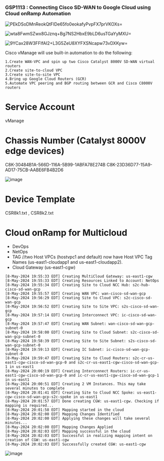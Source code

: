 ###  GSP1113 : Connecting Cisco SD-WAN to Google Cloud using Cloud onRamp Automation 

![PEkDSoDMnReokQtFIDe65fo0eokafyPvpFX7prVKOXs=](https://github.com/tariqsheikhsw/GoogleCloudArchitectLabs/assets/54164634/0437fba5-9e16-4938-900a-a7c9fa36d295)

![wta8FwmSZwx8GJznq+Bg7NS2HbxE9bLD6usTGaYyMXU=](https://github.com/tariqsheikhsw/GoogleCloudArchitectLabs/assets/54164634/961e56e8-df6d-4e74-8944-a52052b39778)

![9YCax28W3FFIfAI2+L3G5ZeU8XYFXSNcapw73vDXKyw=](https://github.com/tariqsheikhsw/GoogleCloudArchitectLabs/assets/54164634/77ac2a09-e79a-4831-b8aa-8319fd94d88b)


Cisco vManage will use built-in automation to do the following:

    1.Create WAN-VPC and spin up two Cisco Catalyst 8000V SD-WAN virtual routers
    2.Create site-to-cloud VPC
    3.Create site-to-site VPC
    4.Bring up Google Cloud Routers (GCR)
    5.Automate VPC peering and BGP routing between GCR and Cisco C8000V routers


# Service Account 
vManage 

# Chassis Number (Catalyst 8000V edge devices)
C8K-30484B1A-566D-116A-5B99-1ABFA78E274B
C8K-23D36D77-15A9-AD17-75CB-AABE6FB4B2D6

![image](https://github.com/tariqsheikhsw/GoogleCloudArchitectLabs/assets/54164634/25e85df4-239c-452a-b1cb-a42c9b2aa12e)

# Device Template 
CSR8k1.txt , CSR8k2.txt

# Cloud onRamp for Multicloud

- DevOps
- NetOps
- TAG 
//two Host VPCs (hostvpc1 and default) now have Host VPC Tag Names (us-east1-cloudapp1 and us-east1-cloudapp2).
- Cloud Gateway (us-east1-cgw)

```
[8-May-2024 19:55:33 EDT] Creating MultiCloud Gateway: us-east1-cgw
[8-May-2024 19:55:33 EDT] Creating Resources Linked to Account: NetOps
[8-May-2024 19:55:34 EDT] Creating Site to Cloud NCC Hub: s2c-hub-cisco-sd-wan-gcp
[8-May-2024 19:55:57 EDT] Creating WAN VPC: wan-cisco-sd-wan-gcp
[8-May-2024 19:56:29 EDT] Creating Site to Cloud VPC: s2c-cisco-sd-wan-gcp
[8-May-2024 19:56:52 EDT] Creating Site to Site VPC: s2s-cisco-sd-wan-gcp
[8-May-2024 19:57:14 EDT] Creating Interconnect VPC: ic-cisco-sd-wan-gcp
[8-May-2024 19:57:47 EDT] Creating WAN Subnet: wan-cisco-sd-wan-gcp-subnet-0
[8-May-2024 19:58:00 EDT] Creating Site to Cloud Subnet: s2c-cisco-sd-wan-gcp-subnet-0
[8-May-2024 19:58:39 EDT] Creating Site to Site Subnet: s2s-cisco-sd-wan-gcp-subnet-0
[8-May-2024 19:59:13 EDT] Creating IC Subnet: ic-cisco-sd-wan-gcp-subnet-0
[8-May-2024 19:59:47 EDT] Creating Site to Cloud Routers: s2c-cr-us-east1-cgw-cisco-sd-wan-gcp-0 and s2c-cr-us-east1-cgw-cisco-sd-wan-gcp-1 in us-east1
[8-May-2024 20:00:19 EDT] Creating Interconnect Routers: ic-cr-us-east1-cgw-cisco-sd-wan-gcp-0 and ic-cr-us-east1-cgw-cisco-sd-wan-gcp-1 in us-east1
[8-May-2024 20:00:51 EDT] Creating 2 VM Instances. This may take several minutes to complete
[8-May-2024 20:01:41 EDT] Creating Site to Cloud NCC Spoke: us-east1-cgw-cisco-sd-wan-gcp-s2c-spoke in us-east1
[8-May-2024 20:01:57 EDT] Done creating CGW: us-east1-cgw. Checking if mapping is required...
[8-May-2024 20:01:58 EDT] Mapping started in the cloud
[8-May-2024 20:02:00 EDT] Mapping Changes Identified
[8-May-2024 20:02:00 EDT] Applying these changes will take several minutes...
[8-May-2024 20:02:00 EDT] Mapping Changes Applied
[8-May-2024 20:02:03 EDT] Mapping successful in the cloud
[8-May-2024 20:02:03 EDT] Successful in realizing mapping intent on creation of CGW: us-east1-cgw
[8-May-2024 20:02:03 EDT] Successfully created CGW: us-east1-cgw

```

![image](https://github.com/tariqsheikhsw/GoogleCloudArchitectLabs/assets/54164634/c049fc96-6a51-4714-be35-d4dc7a0fc51c)


